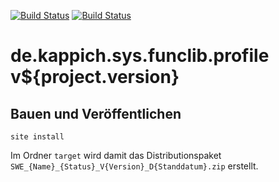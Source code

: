 [![Build Status](https://travis-ci.org/bitctrl/de.kappich.sys.funclib.profile.svg?branch=master)](https://travis-ci.org/bitctrl/de.kappich.sys.funclib.profile)
[![Build Status](https://api.bintray.com/packages/bitctrl/maven/de.kappich.sys.funclib.profile/images/download.svg)](https://bintray.com/bitctrl/maven/de.kappich.sys.funclib.profile)

de.kappich.sys.funclib.profile v${project.version}
=====================================


Bauen und Veröffentlichen
-------------------------

    site install

Im Ordner `target` wird damit das Distributionspaket
`SWE_{Name}_{Status}_V{Version}_D{Standdatum}.zip` erstellt.
